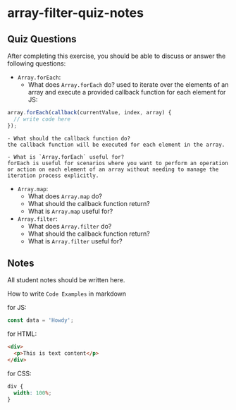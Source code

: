 # array-filter-quiz-notes

## Quiz Questions

After completing this exercise, you should be able to discuss or answer the following questions:

- `Array.forEach`:
  - What does `Array.forEach` do?
    used to iterate over the elements of an array and execute a provided callback function for each element
    for JS:

```javascript
array.forEach(callback(currentValue, index, array) {
  // write code here
});
```

    - What should the callback function do?
    the callback function will be executed for each element in the array.

    - What is `Array.forEach` useful for?
    forEach is useful for scenarios where you want to perform an operation or action on each element of an array without needing to manage the iteration process explicitly.

- `Array.map`:
  - What does `Array.map` do?
  - What should the callback function return?
  - What is `Array.map` useful for?
- `Array.filter`:
  - What does `Array.filter` do?
  - What should the callback function return?
  - What is `Array.filter` useful for?

## Notes

All student notes should be written here.

How to write `Code Examples` in markdown

for JS:

```javascript
const data = 'Howdy';
```

for HTML:

```html
<div>
  <p>This is text content</p>
</div>
```

for CSS:

```css
div {
  width: 100%;
}
```
